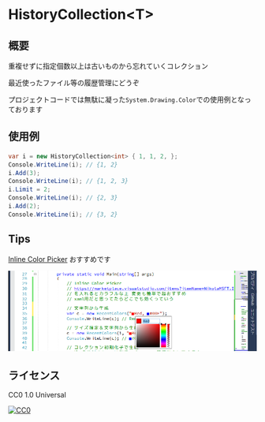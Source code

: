 ﻿# HistoryCollection<T\>

## 概要
重複せずに指定個数以上は古いものから忘れていくコレクション

最近使ったファイル等の履歴管理にどうぞ

プロジェクトコードでは無駄に凝った```System.Drawing.Color```での使用例となっております

## 使用例
```C#
var i = new HistoryCollection<int> { 1, 1, 2, };
Console.WriteLine(i); // {1, 2}
i.Add(3);
Console.WriteLine(i); // {1, 2, 3}
i.Limit = 2;
Console.WriteLine(i); // {2, 3}
i.Add(2);
Console.WriteLine(i); // {3, 2}
```
## Tips
[Inline Color Picker](https://marketplace.visualstudio.com/items?itemName=NikolaMSFT.InlineColorPicker) おすすめです

![スクリーンショット](InlineColorPicker.png)

## ライセンス
CC0 1.0 Universal

[![CC0](http://i.creativecommons.org/p/zero/1.0/88x31.png)](LICENSE)